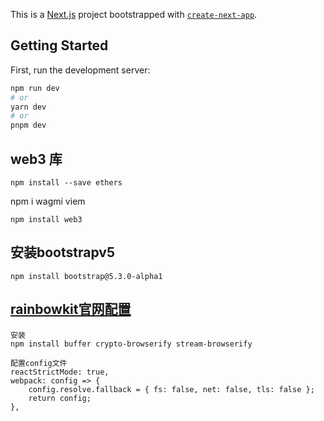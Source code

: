 This is a [Next.js](https://nextjs.org/) project bootstrapped with [`create-next-app`](https://github.com/vercel/next.js/tree/canary/packages/create-next-app).

## Getting Started

First, run the development server:

```bash
npm run dev
# or
yarn dev
# or
pnpm dev
```
## web3 库
```
npm install --save ethers
```
npm i wagmi viem
```
npm install web3

```

## 安装bootstrapv5
```
npm install bootstrap@5.3.0-alpha1
```

##  [rainbowkit官网配置](https://www.rainbowkit.com/docs/installation)
```
安装
npm install buffer crypto-browserify stream-browserify

配置config文件
reactStrictMode: true,
webpack: config => {
    config.resolve.fallback = { fs: false, net: false, tls: false };
    return config;
},
```
